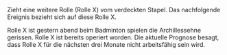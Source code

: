 Zieht eine weitere Rolle (Rolle X) vom verdeckten Stapel. Das nachfolgende Ereignis bezieht sich auf diese Rolle X.

Rolle X ist gestern abend beim Badminton spielen die Archillessehne gerissen. Rolle X ist bereits operiert worden. Die aktuelle Prognose besagt, dass Rolle X für die nächsten drei Monate nicht arbeitsfähig sein wird.

